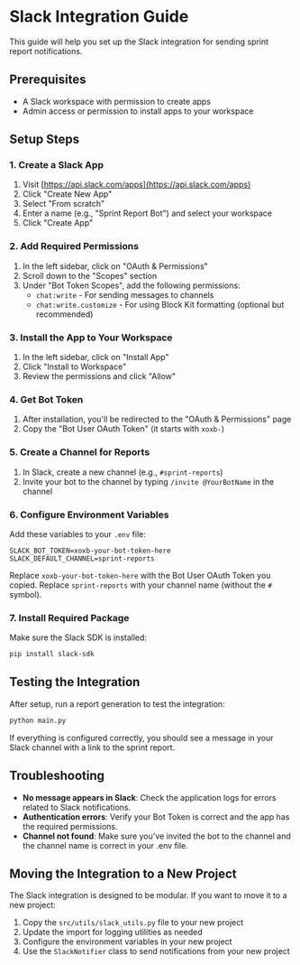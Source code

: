 # Slack Integration Guide

This guide will help you set up the Slack integration for sending sprint report notifications.

## Prerequisites

- A Slack workspace with permission to create apps
- Admin access or permission to install apps to your workspace

## Setup Steps

### 1. Create a Slack App

1. Visit [https://api.slack.com/apps](https://api.slack.com/apps)
2. Click "Create New App"
3. Select "From scratch"
4. Enter a name (e.g., "Sprint Report Bot") and select your workspace
5. Click "Create App"

### 2. Add Required Permissions

1. In the left sidebar, click on "OAuth & Permissions"
2. Scroll down to the "Scopes" section
3. Under "Bot Token Scopes", add the following permissions:
   - `chat:write` - For sending messages to channels
   - `chat:write.customize` - For using Block Kit formatting (optional but recommended)

### 3. Install the App to Your Workspace

1. In the left sidebar, click on "Install App"
2. Click "Install to Workspace"
3. Review the permissions and click "Allow"

### 4. Get Bot Token

1. After installation, you'll be redirected to the "OAuth & Permissions" page
2. Copy the "Bot User OAuth Token" (it starts with `xoxb-`)

### 5. Create a Channel for Reports

1. In Slack, create a new channel (e.g., `#sprint-reports`)
2. Invite your bot to the channel by typing `/invite @YourBotName` in the channel

### 6. Configure Environment Variables

Add these variables to your `.env` file:

```
SLACK_BOT_TOKEN=xoxb-your-bot-token-here
SLACK_DEFAULT_CHANNEL=sprint-reports
```

Replace `xoxb-your-bot-token-here` with the Bot User OAuth Token you copied.
Replace `sprint-reports` with your channel name (without the `#` symbol).

### 7. Install Required Package

Make sure the Slack SDK is installed:

```bash
pip install slack-sdk
```

## Testing the Integration

After setup, run a report generation to test the integration:

```bash
python main.py
```

If everything is configured correctly, you should see a message in your Slack channel with a link to the sprint report.

## Troubleshooting

- **No message appears in Slack**: Check the application logs for errors related to Slack notifications.
- **Authentication errors**: Verify your Bot Token is correct and the app has the required permissions.
- **Channel not found**: Make sure you've invited the bot to the channel and the channel name is correct in your .env file.

## Moving the Integration to a New Project

The Slack integration is designed to be modular. If you want to move it to a new project:

1. Copy the `src/utils/slack_utils.py` file to your new project
2. Update the import for logging utilities as needed
3. Configure the environment variables in your new project
4. Use the `SlackNotifier` class to send notifications from your new project 